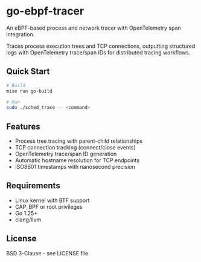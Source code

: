 # go-ebpf-tracer

An eBPF-based process and network tracer with OpenTelemetry span integration.

Traces process execution trees and TCP connections, outputting structured logs with OpenTelemetry trace/span IDs for distributed tracing workflows.

## Quick Start

```bash
# Build
mise run go-build

# Run
sudo ./sched_trace -- <command>
```

## Features

- Process tree tracing with parent-child relationships
- TCP connection tracking (connect/close events)
- OpenTelemetry trace/span ID generation
- Automatic hostname resolution for TCP endpoints
- ISO8601 timestamps with nanosecond precision

## Requirements

- Linux kernel with BTF support
- CAP_BPF or root privileges
- Go 1.25+
- clang/llvm

## License

BSD 3-Clause - see LICENSE file

